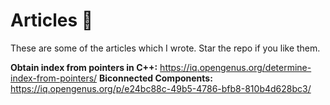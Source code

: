 # Articles 📝
These are some of the articles which I wrote. Star the repo if you like them.

  **Obtain index from pointers in C++:** https://iq.opengenus.org/determine-index-from-pointers/
  **Biconnected Components:** https://iq.opengenus.org/p/e24bc88c-49b5-4786-bfb8-810b4d628bc3/